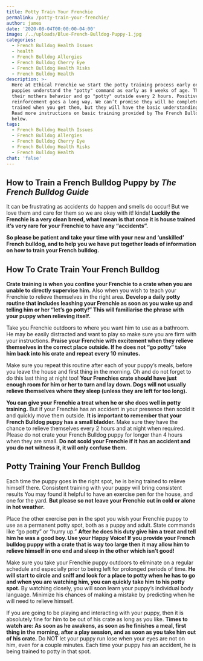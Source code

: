 ```yaml
---
title: Potty Train Your Frenchie
permalink: /potty-train-your-frenchie/
author: james
date: '2020-08-04T00:00:00-04:00'
image: /../uploads/Blue-French-Bulldog-Puppy-1.jpg
categories:
  - French Bulldog Health Issues
  - health
  - French Bulldog Allergies
  - French Bulldog Cherry Eye
  - French Bulldog Health Risks
  - French Bulldog Health
description: >-
  Here at Ethical Frenchie we start the potty training process early on. Our
  puppies understand the "potty" command as early as 9 weeks of age. They mimic
  their mothers behavior and go "potty" outside every 2 hours. Positive
  reinforcement goes a long way. We can’t promise they will be completely potty
  trained when you get them, but they will have the basic understanding of it.
  Read more instructions on basic training provided by The French Bulldog guide
  below.
tags:
  - French Bulldog Health Issues
  - French Bulldog Allergies
  - French Bulldog Cherry Eye
  - French Bulldog Health Risks
  - French Bulldog Health
chat: 'false'
---
```



## How to Train a French Bulldog Puppy by *The French Bulldog Guide*

It can be frustrating as accidents do happen and smells do occur! But we love them and care for them so we are okay with it! kinda! **Luckily the Frenchie is a very clean breed, what I mean is that once it is house trained it’s very rare for your Frenchie to have any “accidents”.**

**So please be patient and take your time with your new and ‘unskilled’ French bulldog, and to help you we have put together loads of information on how to train your French bulldog.**

## How To Crate Train Your French Bulldog

**Crate training is when you confine your Frenchie to a crate when you are unable to directly supervise him.** Also when you wish to teach your Frenchie to relieve themselves in the right area. **Develop a daily potty routine that includes leashing your Frenchie as soon as you wake up and telling him or her “let’s go potty!” This will familiarise the phrase with your puppy when relieving itself.**

Take you Frenchie outdoors to where you want him to use as a bathroom. He may be easily distracted and want to play so make sure you are firm with your instructions. **Praise your Frenchie with excitement when they relieve themselves in the correct place outside. If he does not “go potty” take him back into his crate and repeat every 10 minutes.**

Make sure you repeat this routine after each of your puppy’s meals, before you leave the house and first thing in the morning. Oh and do not forget to do this last thing at night too! **Your Frenchies crate should have just enough room for him or her to turn and lay down. Dogs will not usually relieve themselves where they sleep (unless they are left for too long).**

**You can give your Frenchie a treat when he or she does well in potty training.** But if your Frenchie has an accident in your presence then scold it and quickly move them outside. **It is important to remember that your French Bulldog puppy has a small bladder.** Make sure they have the chance to relieve themselves every 2 hours and at night when required. Please do not crate your French Bulldog puppy for longer than 4 hours when they are small. **Do not scold your Frenchie if it has an accident and you do not witness it, it will only confuse them.**

## Potty Training Your French Bulldog

Each time the puppy goes in the right spot, he is being trained to relieve himself there. Consistent training with your puppy will bring consistent results You may found it helpful to have an exercise pen for the house, and one for the yard. **But please so not leave your Frenchie out in cold or alone in hot weather.**

Place the other exercise pen in the spot you wish your Frenchie puppy to use as a permanent potty spot, both as a puppy and adult. State commands like “go potty” or “hurry up.” **After he does his duty give him a treat and tell him he was a good boy. Use your Happy Voice! If you provide your French bulldog puppy with a crate that is way too large then it may allow him to relieve himself in one end and sleep in the other which isn’t good!**

Make sure you take your Frenchie puppy outdoors to eliminate on a regular schedule and especially prior to being left for prolonged periods of time. **He will start to circle and sniff and look for a place to potty when he has to go and when you are watching him, you can quickly take him to his potty spot.** By watching closely, you will soon learn your puppy’s individual body language. Minimize his chances of making a mistake by predicting when he will need to relieve himself.

If you are going to be playing and interacting with your puppy, then it is absolutely fine for him to be out of his crate as long as you like. **Times to watch are: As soon as he awakens, as soon as he finishes a meal, first thing in the morning, after a play session, and as soon as you take him out of his crate.** Do NOT let your puppy run lose when your eyes are not on him, even for a couple minutes. Each time your puppy has an accident, he is being trained to potty in that spot.
